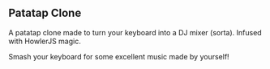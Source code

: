## Patatap Clone

A patatap clone made to turn your keyboard into a DJ mixer (sorta). Infused with HowlerJS magic.

Smash your keyboard for some excellent music made by yourself!

